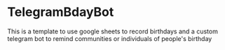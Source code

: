 # TelegramBdayBot
This is a template to use google sheets to record birthdays and a custom telegram bot to remind communities or individuals of people's birthday
